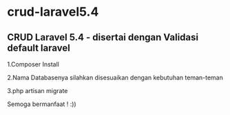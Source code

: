 # crud-laravel5.4
CRUD Laravel 5.4 - disertai dengan Validasi default laravel
--- 
1.Composer Install

2.Nama Databasenya silahkan disesuaikan dengan kebutuhan teman-teman

3.php artisan migrate

Semoga bermanfaat ! :))
